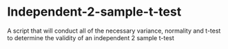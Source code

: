 # Independent-2-sample-t-test
A script that will conduct all of the necessary variance, normality and t-test to determine the validity of an independent 2 sample t-test
